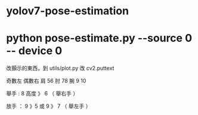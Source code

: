 # yolov7-pose-estimation

# python pose-estimate.py --source 0 -- device 0

改顥示的東西，到 utils/plot.py 改 cv2.puttext 

奇數左  偶數右 
肩 56
肘 78
腕 9 10 

舉手 : 8 高度 》 6 （ 舉右手 ） 

放手 ： 9 》5 或 9 》 7  （ 舉左手 ）